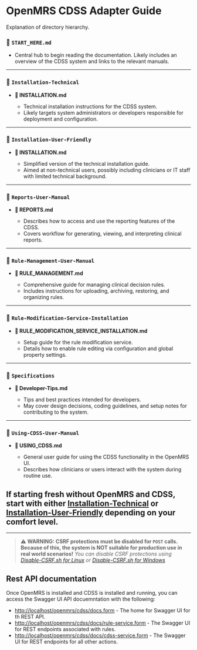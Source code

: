 # OpenMRS CDSS Adapter Guide

Explanation of directory hierarchy. 

### 📄 `START_HERE.md`

* Central hub to begin reading the documentation. Likely includes an overview of the CDSS system and links to the relevant manuals.

---

### 📁 `Installation-Technical`

* **📄 INSTALLATION.md**
  
  * Technical installation instructions for the CDSS system.
  * Likely targets system administrators or developers responsible for deployment and configuration.

---

### 📁 `Installation-User-Friendly`

* **📄 INSTALLATION.md**
  
  * Simplified version of the technical installation guide.
  * Aimed at non-technical users, possibly including clinicians or IT staff with limited technical background.

---

### 📁 `Reports-User-Manual`

* **📄 REPORTS.md**
  
  * Describes how to access and use the reporting features of the CDSS.
  * Covers workflow for generating, viewing, and interpreting clinical reports.

---

### 📁 `Rule-Management-User-Manual`

* **📄 RULE\_MANAGEMENT.md**
  
  * Comprehensive guide for managing clinical decision rules.
  * Includes instructions for uploading, archiving, restoring, and organizing rules.

---

### 📁 `Rule-Modification-Service-Installation`

* **📄 RULE\_MODIFICATION\_SERVICE\_INSTALLATION.md**
  
  * Setup guide for the rule modification service.
  * Details how to enable rule editing via configuration and global property settings.

---

### 📁 `Specifications`

* **📄 Developer-Tips.md**
  
  * Tips and best practices intended for developers.
  * May cover design decisions, coding guidelines, and setup notes for contributing to the system.

---

### 📁 `Using-CDSS-User-Manual`

* **📄 USING\_CDSS.md**
  
  * General user guide for using the CDSS functionality in the OpenMRS UI.
  * Describes how clinicians or users interact with the system during routine use.

## If starting fresh without OpenMRS and CDSS, start with either [Installation-Technical](./Installation-Technical/INSTALLATION.md) or [Installation-User-Friendly](./Installation-User-Friendly/INSTALLATION.md) depending on your comfort level.

---



> ⚠️ **WARNING: CSRF protections must be disabled for `POST` calls. Because of this, the system is NOT suitable for production use in real world scenarios!** *You can disable CSRF protections using [Disable-CSRF.sh for Linux](../utilities/Disable-CSRF.sh) or [Disable-CSRF.sh for Windows](../utilities/Disable-CSRF.ps1)* 










## Rest API documentation
Once OpenMRS is installed and CDSS is installed and running, you can access the Swagger UI API docuemntation with the following:
* [http://localhost/openmrs/cdss/docs.form](http://localhost/openmrs/cdss/docs.form) - The home for Swagger UI for th REST API.
* [http://localhost/openmrs/cdss/docs/rule-service.form](http://localhost/openmrs/cdss/docs/rule-service.form) - The Swagger UI for REST endpoints associated with rules.
* [http://localhost/openmrs/cdss/docs/cdss-service.form](http://localhost/openmrs/cdss/docs/cdss-service.form) - The Swagger UI for REST endpoints for all other actions.

